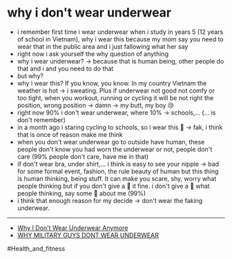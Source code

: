 # why i don't wear underwear

- i remember first time i wear underwear when i study in years 5 (12 years of school in Vietnam), why i wear this because my mom say you need to wear that in the public area and i just fallowing what her say
- right now i ask yourself the why question of anything
- why i wear underwear? -> because that is human being, other people do that and i and you need to do that
- but why?
- why i wear this? If you know, you know. In my country Vietnam the weather is hot -> i sweating. Plus if underwear not good not comfy or too tight, when you workout, running or cycling it will be not right the position, wrong position -> damn -> my butt, my boy 😢
- right now 90% i don't wear underwear, where 10% -> schools,... (... is don't remember)
- in a month ago i staring cycling to schools, so i wear this 💩 -> fak, i think that is once of reason make me think
- when you don't wear underwear go to outside have human, these people don't know you had worn the underwear or not, people don't care (99% people don't care, have me in that)
- if don't wear bra, under shirt,... i think is easy to see your nipple → bad for some formal event, fashion, the rule beauty of human but this thing is human thinking, being stuff. It can make you scare, shy, worry what people thinking but if you don't give a 💩 it fine. i don't give a 💩 what people thinking, say some 💩 about me (99%)
- i think that enough reason for my decide -> don't wear the faking underwear.

---

- [Why I Don't Wear Underwear Anymore](https://www.youtube.com/watch?v=9ofNFTzsjt8)
- [WHY MILITARY GUYS DONT WEAR UNDERWEAR](https://www.youtube.com/watch?v=zGDL_-o9Vxs)

#Health_and_fitness
